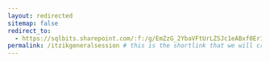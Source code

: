 ```yaml
---
layout: redirected
sitemap: false
redirect_to:
  - https://sqlbits.sharepoint.com/:f:/g/EmZzG_2YbaVFtUrLZSJc1eABxf0Er1SFe-qDBu6eJcdlJg?e=dl4cBv # This is where it will be redirected  - must be a complete url and a space after the -
permalink: /itzikgeneralsession # this is the shortlink that we will create the / is required - MUST MATCH the name of the file amd a space after the :
---
```

